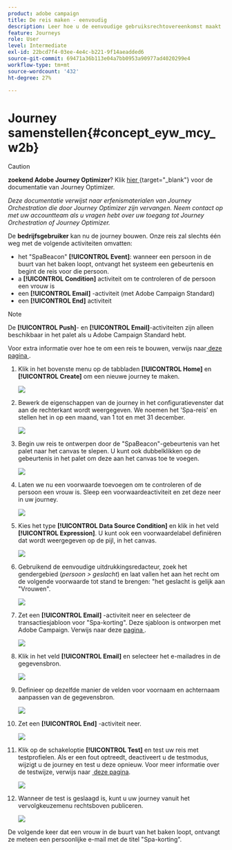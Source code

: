 ```yaml
---
product: adobe campaign
title: De reis maken - eenvoudig
description: Leer hoe u de eenvoudige gebruiksrechtovereenkomst maakt
feature: Journeys
role: User
level: Intermediate
exl-id: 22bcd7f4-03ee-4e4c-b221-9f14aeadded6
source-git-commit: 69471a36b113e04a7bb0953a90977ad4020299e4
workflow-type: tm+mt
source-wordcount: '432'
ht-degree: 27%

---
```


# Journey samenstellen{#concept_eyw_mcy_w2b}


>[!CAUTION]
>
>**zoekend Adobe Journey Optimizer**? Klik [&#x200B; hier &#x200B;](https://experienceleague.adobe.com/nl/docs/journey-optimizer/using/ajo-home){target="_blank"} voor de documentatie van Journey Optimizer.
>
>
>_Deze documentatie verwijst naar erfenismaterialen van Journey Orchestration die door Journey Optimizer zijn vervangen. Neem contact op met uw accountteam als u vragen hebt over uw toegang tot Journey Orchestration of Journey Optimizer._


De **bedrijfsgebruiker** kan nu de journey bouwen. Onze reis zal slechts één weg met de volgende activiteiten omvatten:

* het &quot;SpaBeacon&quot; **[!UICONTROL Event]**: wanneer een persoon in de buurt van het baken loopt, ontvangt het systeem een gebeurtenis en begint de reis voor die persoon.
* a **[!UICONTROL Condition]** activiteit om te controleren of de persoon een vrouw is
* een **[!UICONTROL Email]** -activiteit (met Adobe Campaign Standard)
* een **[!UICONTROL End]** activiteit

>[!NOTE]
>
>De **[!UICONTROL Push]**- en **[!UICONTROL Email]**-activiteiten zijn alleen beschikbaar in het palet als u Adobe Campaign Standard hebt.

Voor extra informatie over hoe te om een reis te bouwen, verwijs naar [&#x200B; deze pagina &#x200B;](../building-journeys/journey.md).

1. Klik in het bovenste menu op de tabbladen **[!UICONTROL Home]** en **[!UICONTROL Create]** om een nieuwe journey te maken.

   ![](../assets/journey31.png)

1. Bewerk de eigenschappen van de journey in het configuratievenster dat aan de rechterkant wordt weergegeven. We noemen het &#39;Spa-reis&#39; en stellen het in op een maand, van 1 tot en met 31 december.

   ![](../assets/journeyuc1_8.png)

1. Begin uw reis te ontwerpen door de &quot;SpaBeacon&quot;-gebeurtenis van het palet naar het canvas te slepen. U kunt ook dubbelklikken op de gebeurtenis in het palet om deze aan het canvas toe te voegen.

   ![](../assets/journeyuc1_9.png)

1. Laten we nu een voorwaarde toevoegen om te controleren of de persoon een vrouw is. Sleep een voorwaardeactiviteit en zet deze neer in uw journey.

   ![](../assets/journeyuc1_10.png)

1. Kies het type **[!UICONTROL Data Source Condition]** en klik in het veld **[!UICONTROL Expression]**. U kunt ook een voorwaardelabel definiëren dat wordt weergegeven op de pijl, in het canvas.

   ![](../assets/journeyuc1_11.png)

1. Gebruikend de eenvoudige uitdrukkingsredacteur, zoek het gendergebied (_persoon > geslacht_) en laat vallen het aan het recht om de volgende voorwaarde tot stand te brengen: &quot;het geslacht is gelijk aan &quot;Vrouwen&quot;.

   ![](../assets/journeyuc1_12.png)

1. Zet een **[!UICONTROL Email]** -activiteit neer en selecteer de transactiesjabloon voor &quot;Spa-korting&quot;. Deze sjabloon is ontworpen met Adobe Campaign. Verwijs naar deze [&#x200B; pagina &#x200B;](https://experienceleague.adobe.com/docs/campaign-standard/using/communication-channels/transactional-messaging/getting-started-with-transactional-msg.html?lang=nl).

   ![](../assets/journeyuc1_13.png)

1. Klik in het veld **[!UICONTROL Email]** en selecteer het e-mailadres in de gegevensbron.

   ![](../assets/journeyuc1_14.png)

1. Definieer op dezelfde manier de velden voor voornaam en achternaam aanpassen van de gegevensbron.

   ![](../assets/journeyuc1_15.png)

1. Zet een **[!UICONTROL End]** -activiteit neer.

   ![](../assets/journeyuc1_17.png)

1. Klik op de schakeloptie **[!UICONTROL Test]** en test uw reis met testprofielen. Als er een fout optreedt, deactiveert u de testmodus, wijzigt u de journey en test u deze opnieuw. Voor meer informatie over de testwijze, verwijs naar [&#x200B; deze pagina &#x200B;](../building-journeys/testing-the-journey.md).

   ![](../assets/journeyuc1_18bis.png)

1. Wanneer de test is geslaagd is, kunt u uw journey vanuit het vervolgkeuzemenu rechtsboven publiceren.

   ![](../assets/journeyuc1_18.png)

De volgende keer dat een vrouw in de buurt van het baken loopt, ontvangt ze meteen een persoonlijke e-mail met de titel &quot;Spa-korting&quot;.
